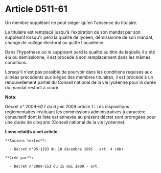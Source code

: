 # Article D511-61

Un membre suppléant ne peut siéger qu'en l'absence du titulaire.

Le titulaire est remplacé jusqu'à l'expiration de son mandat par son suppléant lorsqu'il perd la qualité de lycéen,
démissionne de son mandat, change de collège électoral ou quitte l'académie.

Dans l'hypothèse où le suppléant perd la qualité au titre de laquelle il a été élu ou démissionne, il est procédé à son
remplacement dans les mêmes conditions.

Lorsqu'il n'est pas possible de pourvoir dans les conditions requises aux alinéas précédents aux sièges des membres
titulaires, il est procédé à un renouvellement partiel du Conseil national de la vie lycéenne pour la durée du mandat restant
à courir.

**Nota:**

Décret n° 2009-627 du 6 juin 2009 article 1 : Les dispositions réglementaires instituant les commissions administratives à
caractère consultatif dont la liste est annexée au présent décret sont prorogées pour une durée de cinq ans (Conseil national
de la vie lycéenne).

**Liens relatifs à cet article**

	**Anciens textes**:

	  - Décret n°95-1293 du 18 décembre 1995 - art. 4 (Ab)

	**Créé par**:

	  - Décret n°2009-553 du 15 mai 2009 - art.
